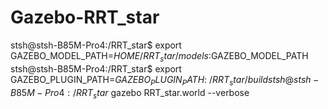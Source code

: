 # Gazebo-RRT_star

stsh@stsh-B85M-Pro4:/RRT_star$ export GAZEBO_MODEL_PATH=$HOME/RRT_star/models:$GAZEBO_MODEL_PATH
stsh@stsh-B85M-Pro4:/RRT_star$ export GAZEBO_PLUGIN_PATH=${GAZEBO_PLUGIN_PATH}:~/RRT_star/build
stsh@stsh-B85M-Pro4:/RRT_star$ gazebo RRT_star.world --verbose
